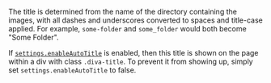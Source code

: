 The title is determined from the name of the directory containing the images,
with all dashes and underscores converted to spaces and title-case applied. For
example, `some-folder` and `some_folder` would both become "Some Folder".

If [`settings.enableAutoTitle`](#enableAutoTitle) is enabled, then this title is
shown on the page within a div with class `.diva-title`. To prevent it from
showing up, simply set `settings.enableAutoTitle` to false.
